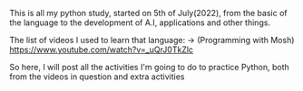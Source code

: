 This is all my python study, started on 5th of July(2022), from the basic of the language to the development of A.I, applications and other things.

The list of videos I used to learn that language: -> (Programming with Mosh) https://www.youtube.com/watch?v=_uQrJ0TkZlc

So here, I will post all the activities I'm going to do to practice Python, both from the videos in question and extra activities
